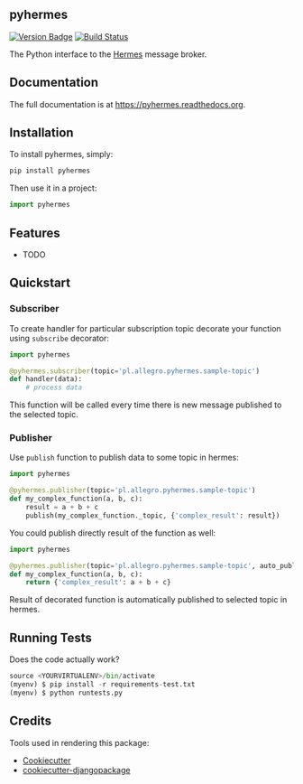 ## pyhermes

[![Version Badge](https://badge.fury.io/py/pyhermes.png)](https://badge.fury.io/py/pyhermes.png)
[![Build Status](https://travis-ci.org/allegro/pyhermes.png?branch=master)](https://travis-ci.org/allegro/pyhermes)

The Python interface to the [Hermes](http://hermes.allegro.tech) message broker.

## Documentation

The full documentation is at https://pyhermes.readthedocs.org.

## Installation

To install pyhermes, simply:

```python
pip install pyhermes
```

Then use it in a project:

```python
import pyhermes
```

## Features

* TODO

## Quickstart

### Subscriber

To create handler for particular subscription topic decorate your function using `subscribe` decorator:

```python
import pyhermes

@pyhermes.subscriber(topic='pl.allegro.pyhermes.sample-topic')
def handler(data):
    # process data
```

This function will be called every time there is new message published to the selected topic.

### Publisher
Use `publish` function to publish data to some topic in hermes:

```python
import pyhermes

@pyhermes.publisher(topic='pl.allegro.pyhermes.sample-topic')
def my_complex_function(a, b, c):
    result = a + b + c
    publish(my_complex_function._topic, {'complex_result': result})
```

You could publish directly result of the function as well:

```python
import pyhermes

@pyhermes.publisher(topic='pl.allegro.pyhermes.sample-topic', auto_publish_result=True)
def my_complex_function(a, b, c):
    return {'complex_result': a + b + c}
```

Result of decorated function is automatically published to selected topic in hermes.

## Running Tests

Does the code actually work?

```python
source <YOURVIRTUALENV>/bin/activate
(myenv) $ pip install -r requirements-test.txt
(myenv) $ python runtests.py
```

## Credits

Tools used in rendering this package:

*  [Cookiecutter](https://github.com/audreyr/cookiecutter)
*  [cookiecutter-djangopackage](https://github.com/pydanny/cookiecutter-djangopackage)
